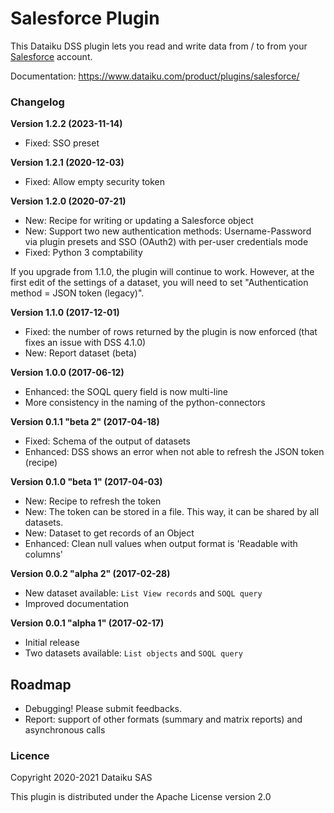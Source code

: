 # Salesforce Plugin

This Dataiku DSS plugin lets you read and write data from / to from your [Salesforce](https://www.salesforce.com) account.

Documentation: https://www.dataiku.com/product/plugins/salesforce/

### Changelog

**Version 1.2.2 (2023-11-14)**

* Fixed: SSO preset

**Version 1.2.1 (2020-12-03)**

* Fixed: Allow empty security token

**Version 1.2.0 (2020-07-21)**

* New: Recipe for writing or updating a Salesforce object
* New: Support two new authentication methods: Username-Password via plugin presets and SSO (OAuth2) with per-user credentials mode
* Fixed: Python 3 comptability

If you upgrade from 1.1.0, the plugin will continue to work. However, at the first edit of the settings of a dataset, you will need to set "Authentication method =  JSON token (legacy)".

**Version 1.1.0 (2017-12-01)**

* Fixed: the number of rows returned by the plugin is now enforced (that fixes an issue with DSS 4.1.0)
* New: Report dataset (beta)

**Version 1.0.0 (2017-06-12)**

* Enhanced: the SOQL query field is now multi-line
* More consistency in the naming of the python-connectors

**Version 0.1.1 "beta 2" (2017-04-18)**

* Fixed: Schema of the output of datasets
* Enhanced: DSS shows an error when not able to refresh the JSON token (recipe)

**Version 0.1.0 "beta 1" (2017-04-03)**

* New: Recipe to refresh the token
* New: The token can be stored in a file. This way, it can be shared by all datasets.
* New: Dataset to get records of an Object
* Enhanced: Clean null values when output format is 'Readable with columns'

**Version 0.0.2 "alpha 2" (2017-02-28)**

* New dataset available: `List View records` and `SOQL query`
* Improved documentation

**Version 0.0.1 "alpha 1" (2017-02-17)**

* Initial release
* Two datasets available: `List objects` and `SOQL query`


## Roadmap

* Debugging! Please submit feedbacks.
* Report: support of other formats (summary and matrix reports) and asynchronous calls

### Licence

Copyright 2020-2021 Dataiku SAS

This plugin is distributed under the Apache License version 2.0
